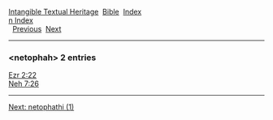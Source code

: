[Intangible Textual Heritage](../../index)  [Bible](../index) 
[Index](index)   
[n Index](_n_)  
  [Previous](c07818)  [Next](c07820) 

------------------------------------------------------------------------

### &lt;netophah&gt; 2 entries

[Ezr 2:22](../kjv/ezr002.htm#022)  
[Neh 7:26](../kjv/neh007.htm#026)  

------------------------------------------------------------------------

[Next: netophathi (1)](c07820)
